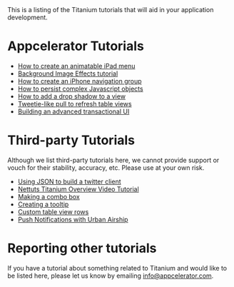 <summary>
    This is a listing of the Titanium tutorials that will aid in your application development.
</summary>


# Appcelerator Tutorials

* [How to create an animatable iPad menu](http://developer.appcelerator.com/blog/2010/06/how-to-create-an-ipad-menu-with-animation.html)
* [Background Image Effects tutorial](http://developer.appcelerator.com/blog/2010/06/background-animation-visual-effect-tutorial.html)
* [How to create an iPhone navigation group](http://developer.appcelerator.com/blog/2010/06/how-to-create-an-iphone-navigation-group.html)
* [How to persist complex Javascript objects](http://developer.appcelerator.com/blog/2010/06/how-to-persist-complex-javascript-objects.html)
* [How to add a drop shadow to a view](http://developer.appcelerator.com/blog/2010/06/how-to-add-a-drop-shadow-to-a-view.html)
* [Tweetie-like pull to refresh table views](http://developer.appcelerator.com/blog/2010/05/how-to-create-a-tweetie-like-pull-to-refresh-table.html)
* [Building an advanced transactional UI](http://developer.appcelerator.com/blog/2010/05/building-an-advanced-transaction-ui-with-titanium.html)

# Third-party Tutorials

<warning>
    Although we list third-party tutorials here, we cannot provide support or vouch for their stability, accuracy, etc. Please use at your own risk.
</warning>

* [Using JSON to build a twitter client](http://mobile.tutsplus.com/tutorials/appcelerator/appcelerator-using-json-to-build-a-twitter-client/)
* [Nettuts Titanium Overview Video Tutorial](http://net.tutsplus.com/tutorials/javascript-ajax/quick-overview-a-few-moments-with-titanium/)
* [Making a combo box](http://cssgallery.info/making-a-combo-box-in-titanium-appcelerator-code-and-video/)
* [Creating a tooltip](http://cssgallery.info/create-a-nifty-tooltip-in-titanium/)
* [Custom table view rows](http://cssgallery.info/custom-row-for-tableview-in-appcelerator-titanium/)
* [Push Notifications with Urban Airship](http://blog.urbanairship.com/blog/2010/05/26/appcelerator-and-urban-airship/)


# Reporting other tutorials

If you have a tutorial about something related to Titanium and would like to be listed here, please let us know by emailing info@appcelerator.com.

